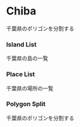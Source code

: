 Chiba
===============

千葉県のポリゴンを分割する

### Island List

千葉県の島の一覧

### Place List

千葉県の場所の一覧

### Polygon Split

千葉県のポリゴンを分割する
